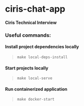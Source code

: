 # ciris-chat-app
**Ciris Technical Interview**

### Useful commands:
#### Install project dependencies locally
> `make local-deps-install`

#### Start projects locally
> `make local-serve`

#### Run containerized application
> `make docker-start`
